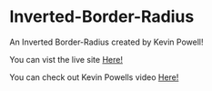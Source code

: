 # Inverted-Border-Radius

An Inverted Border-Radius created by Kevin Powell! 

You can vist the live site [Here!](https://sw33ws.github.io/Inverted-Border-Radius/)

You can check out Kevin Powells video [Here!](https://www.youtube.com/watch?v=khjVPkO35F0&ab_channel=KevinPowell)
